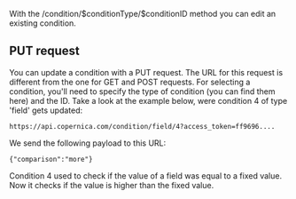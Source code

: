 With the /condition/\$conditionType/\$conditionID method you can edit an
existing condition.

PUT request
-----------

You can update a condition with a PUT request. The URL for this request
is different from the one for GET and POST requests. For selecting a
condition, you'll need to specify the type of condition (you can find
them here) and the ID. Take a look at the example below, were
condition 4 of type 'field' gets updated:

```
https://api.copernica.com/condition/field/4?access_token=ff9696....
```

We send the following payload to this URL:

```
{"comparison":"more"}
```

Condition 4 used to check if the value of a field was equal to a fixed
value. Now it checks if the value is higher than the fixed value.

